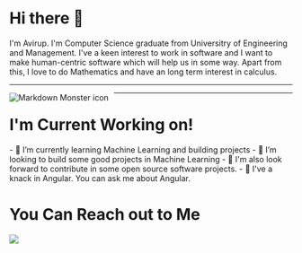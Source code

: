 <h1> Hi there 👋 </h1>
<p>I'm Avirup. I'm Computer Science graduate from Universitry of Engineering and Management. I've a keen interest to work in software and I want to make human-centric software which will help us in some way. Apart from this, I love to do Mathematics and have an long term interest in calculus.</p>
<hr>

<img src="https://specials-images.forbesimg.com/imageserve/5eb5db1ce141140006a7b4c9/960x0.jpg?cropX1=0&cropX2=7478&cropY1=469&cropY2=3395" alt="Markdown Monster icon" style="float: left; margin-right: 10px;">


<hr>
<h1> I'm Current Working on!</h1>
- 🌱 I’m currently learning Machine Learning and building projects
- 👯 I’m looking to build some good projects in Machine Learning
- 👯 I'm also look forward to contribute in some open source software projects.
- 💬 I've a knack in Angular. You can ask me about Angular.

<h1> You Can Reach out to Me </h1>
<a href="https://www.linkedin.com/in/avirup-mondal-0ba746151/"><img src="https://drive.google.com/file/d/15OQ1AedpNEsGnYb4q7fUVlTSrymhUlGv/view?usp=sharing" ></a>
